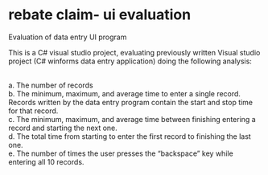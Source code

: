 # rebate claim- ui evaluation
Evaluation of data entry UI program<br>

This is a C# visual studio project, evaluating previously written Visual studio project (C# winforms data entry application) doing the following analysis:<br><br>

a.	The number of records <br>
b.	The minimum, maximum, and average time to enter a single record. Records written by the data entry program contain the start and stop time for that record. <br>
c.	The minimum, maximum, and average time between finishing entering a record and starting the next one. <br>
d.	The total time from starting to enter the first record to finishing the last one. <br>
e.	The number of times the user presses the “backspace” key while entering all 10 records. 
